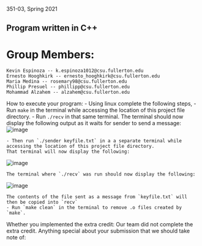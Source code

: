 
351-03, Spring 2021
## Program written in C++

# Group Members:
    Kevin Espinoza -- k.espinoza1012@csu.fullerton.edu
    Ernesto Hooghkirk -- ernesto_hooghkirk@csu.fullerton.edu
    Maria Medina -- rosemary98@csu.fullerton.edu
    Phillip Presuel -- phillipp@csu.fullerton.edu
    Mohammad Alzahem -- alzahem@csu.fullerton.edu

How to execute your program:
     - Using linux complete the following steps,
     - Run `make` in the terminal while accessing the location of this project file directory.
     - Run `./recv` in that same terminal.
    The terminal should now display the following output as it waits for sender to send a message:
![image](https://user-images.githubusercontent.com/37064367/116765075-46282c00-a9d8-11eb-9ba5-d32b89c97be8.png)

    - Then run `./sender keyfile.txt` in a a separate terminal while accessing the location of this project file directory.
    That terminal will now display the following:
![image](https://user-images.githubusercontent.com/37064367/116765068-40cae180-a9d8-11eb-891c-11f67f909c9c.png)

    The terminal where `./recv` was run should now display the following:
![image](https://user-images.githubusercontent.com/37064367/116765062-3872a680-a9d8-11eb-841c-f7a5cd3f6e6a.png)

    The contents of the file sent as a message from `keyfile.txt` will then be copied into `recv`
    - Run `make clean` in the terminal to remove .o files created by `make`.

Whether you implemented the extra credit:
    Our team did not complete the extra credit.
Anything special about your submission that we should take note of:
